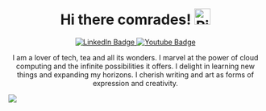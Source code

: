 <h1 align="center">Hi there comrades! <a href="https://emoji.gg/emoji/1545-pika-hi"><img src="https://cdn3.emoji.gg/emojis/1545-pika-hi.gif" width="32px" height="32px" alt="Pika_Hi"></a></h1>
<div id="badges" align="center">
  <a href="https://www.linkedin.com/in/ong-gabriel-riverine-susanto-8994b2266">
    <img src="https://img.shields.io/badge/LinkedIn-blue?style=for-the-badge&logo=linkedin&logoColor=white" alt="LinkedIn Badge"/>
  </a>
  <a href="https://www.youtube.com/channel/UC5s3FdG5mlgcQ9XofSF8p6w">
    <img src="https://img.shields.io/badge/YouTube-red?style=for-the-badge&logo=youtube&logoColor=white" alt="Youtube Badge"/>
  </a>

</div>
<p align="center">I am a lover of tech, tea and all its wonders. I marvel at the power of cloud computing and the infinite possibilities it offers. I delight in learning new things and expanding my horizons. I cherish writing and art as forms of expression and creativity.</p>

<img src="https://user-images.githubusercontent.com/53504975/258417164-ca62fadf-2fc0-42c8-bb98-ac0c706f8000.png">
